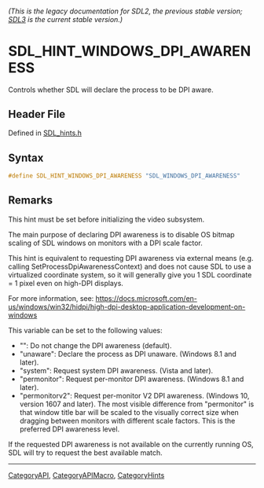 ###### (This is the legacy documentation for SDL2, the previous stable version; [SDL3](https://wiki.libsdl.org/SDL3/) is the current stable version.)
# SDL_HINT_WINDOWS_DPI_AWARENESS

Controls whether SDL will declare the process to be DPI aware.

## Header File

Defined in [SDL_hints.h](https://github.com/libsdl-org/SDL/blob/SDL2/include/SDL_hints.h)

## Syntax

```c
#define SDL_HINT_WINDOWS_DPI_AWARENESS "SDL_WINDOWS_DPI_AWARENESS"
```

## Remarks

This hint must be set before initializing the video subsystem.

The main purpose of declaring DPI awareness is to disable OS bitmap scaling
of SDL windows on monitors with a DPI scale factor.

This hint is equivalent to requesting DPI awareness via external means
(e.g. calling SetProcessDpiAwarenessContext) and does not cause SDL to use
a virtualized coordinate system, so it will generally give you 1 SDL
coordinate = 1 pixel even on high-DPI displays.

For more information, see:
https://docs.microsoft.com/en-us/windows/win32/hidpi/high-dpi-desktop-application-development-on-windows

This variable can be set to the following values:

- "": Do not change the DPI awareness (default).
- "unaware": Declare the process as DPI unaware. (Windows 8.1 and later).
- "system": Request system DPI awareness. (Vista and later).
- "permonitor": Request per-monitor DPI awareness. (Windows 8.1 and later).
- "permonitorv2": Request per-monitor V2 DPI awareness. (Windows 10,
  version 1607 and later). The most visible difference from "permonitor" is
  that window title bar will be scaled to the visually correct size when
  dragging between monitors with different scale factors. This is the
  preferred DPI awareness level.

If the requested DPI awareness is not available on the currently running
OS, SDL will try to request the best available match.

----
[CategoryAPI](CategoryAPI), [CategoryAPIMacro](CategoryAPIMacro), [CategoryHints](CategoryHints)

